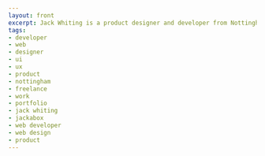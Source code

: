 ```yaml
---
layout: front
excerpt: Jack Whiting is a product designer and developer from Nottingham, UK. Working with many companies over the last 10 years doing web design, UI/UX design and front-end development.
tags:
- developer
- web
- designer
- ui
- ux
- product
- nottingham
- freelance
- work
- portfolio
- jack whiting
- jackabox
- web developer
- web design
- product
---
```


